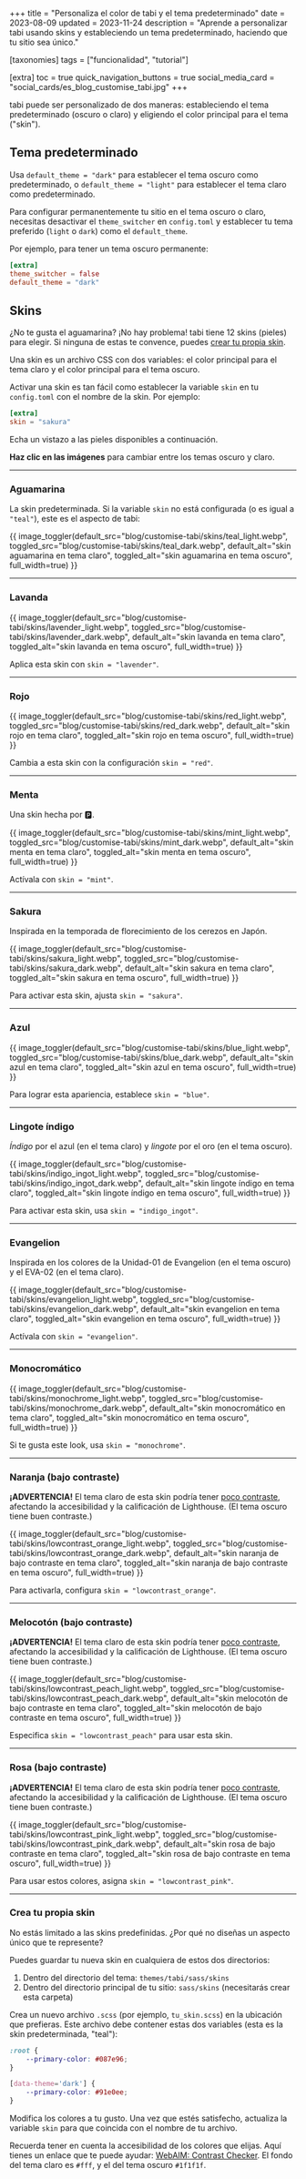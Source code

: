 +++
title = "Personaliza el color de tabi y el tema predeterminado"
date = 2023-08-09
updated = 2023-11-24
description = "Aprende a personalizar tabi usando skins y estableciendo un tema predeterminado, haciendo que tu sitio sea único."

[taxonomies]
tags = ["funcionalidad", "tutorial"]

[extra]
toc = true
quick_navigation_buttons = true
social_media_card = "social_cards/es_blog_customise_tabi.jpg"
+++

tabi puede ser personalizado de dos maneras: estableciendo el tema predeterminado (oscuro o claro) y eligiendo el color principal para el tema ("skin").

## Tema predeterminado

Usa `default_theme = "dark"` para establecer el tema oscuro como predeterminado, o `default_theme = "light"` para establecer el tema claro como predeterminado.

Para configurar permanentemente tu sitio en el tema oscuro o claro, necesitas desactivar el `theme_switcher` en `config.toml` y establecer tu tema preferido (`light` o `dark`) como el `default_theme`.

Por ejemplo, para tener un tema oscuro permanente:

```toml
[extra]
theme_switcher = false
default_theme = "dark"
```

## Skins

¿No te gusta el aguamarina? ¡No hay problema! tabi tiene 12 skins (pieles) para elegir. Si ninguna de estas te convence, puedes [crear tu propia skin](#crea-tu-propia-skin).

Una skin es un archivo CSS con dos variables: el color principal para el tema claro y el color principal para el tema oscuro.

Activar una skin es tan fácil como establecer la variable `skin` en tu `config.toml` con el nombre de la skin. Por ejemplo:

```toml
[extra]
skin = "sakura"
```

Echa un vistazo a las pieles disponibles a continuación.

**Haz clic en las imágenes** para cambiar entre los temas oscuro y claro.

<hr>

### Aguamarina

La skin predeterminada. Si la variable `skin` no está configurada (o es igual a `"teal"`), este es el aspecto de tabi:

{{ image_toggler(default_src="blog/customise-tabi/skins/teal_light.webp", toggled_src="blog/customise-tabi/skins/teal_dark.webp", default_alt="skin aguamarina en tema claro", toggled_alt="skin aguamarina en tema oscuro", full_width=true) }}

<hr>

### Lavanda

{{ image_toggler(default_src="blog/customise-tabi/skins/lavender_light.webp", toggled_src="blog/customise-tabi/skins/lavender_dark.webp", default_alt="skin lavanda en tema claro", toggled_alt="skin lavanda en tema oscuro", full_width=true) }}

Aplica esta skin con `skin = "lavender"`.

<hr>

### Rojo

{{ image_toggler(default_src="blog/customise-tabi/skins/red_light.webp", toggled_src="blog/customise-tabi/skins/red_dark.webp", default_alt="skin rojo en tema claro", toggled_alt="skin rojo en tema oscuro", full_width=true) }}

Cambia a esta skin con la configuración `skin = "red"`.

<hr>

### Menta

Una skin hecha por 🅿️.

{{ image_toggler(default_src="blog/customise-tabi/skins/mint_light.webp", toggled_src="blog/customise-tabi/skins/mint_dark.webp", default_alt="skin menta en tema claro", toggled_alt="skin menta en tema oscuro", full_width=true) }}

Actívala con `skin = "mint"`.

<hr>

### Sakura

Inspirada en la temporada de florecimiento de los cerezos en Japón.

{{ image_toggler(default_src="blog/customise-tabi/skins/sakura_light.webp", toggled_src="blog/customise-tabi/skins/sakura_dark.webp", default_alt="skin sakura en tema claro", toggled_alt="skin sakura en tema oscuro", full_width=true) }}

Para activar esta skin, ajusta `skin = "sakura"`.

<hr>

### Azul

{{ image_toggler(default_src="blog/customise-tabi/skins/blue_light.webp", toggled_src="blog/customise-tabi/skins/blue_dark.webp", default_alt="skin azul en tema claro", toggled_alt="skin azul en tema oscuro", full_width=true) }}

Para lograr esta apariencia, establece `skin = "blue"`.

<hr>

### Lingote índigo

*Índigo* por el azul (en el tema claro) y *lingote* por el oro (en el tema oscuro).

{{ image_toggler(default_src="blog/customise-tabi/skins/indigo_ingot_light.webp", toggled_src="blog/customise-tabi/skins/indigo_ingot_dark.webp", default_alt="skin lingote índigo en tema claro", toggled_alt="skin lingote índigo en tema oscuro", full_width=true) }}

Para activar esta skin, usa `skin = "indigo_ingot"`.

<hr>

### Evangelion

Inspirada en los colores de la Unidad-01 de Evangelion (en el tema oscuro) y el EVA-02 (en el tema claro).

{{ image_toggler(default_src="blog/customise-tabi/skins/evangelion_light.webp", toggled_src="blog/customise-tabi/skins/evangelion_dark.webp", default_alt="skin evangelion en tema claro", toggled_alt="skin evangelion en tema oscuro", full_width=true) }}

Actívala con `skin = "evangelion"`.

<hr>

### Monocromático

{{ image_toggler(default_src="blog/customise-tabi/skins/monochrome_light.webp", toggled_src="blog/customise-tabi/skins/monochrome_dark.webp", default_alt="skin monocromático en tema claro", toggled_alt="skin monocromático en tema oscuro", full_width=true) }}

Si te gusta este look, usa `skin = "monochrome"`.

<hr>

### Naranja (bajo contraste)

**¡ADVERTENCIA!** El tema claro de esta skin podría tener [poco contraste](https://www.w3.org/WAI/WCAG21/Understanding/contrast-minimum.html), afectando la accesibilidad y la calificación de Lighthouse. (El tema oscuro tiene buen contraste.)

{{ image_toggler(default_src="blog/customise-tabi/skins/lowcontrast_orange_light.webp", toggled_src="blog/customise-tabi/skins/lowcontrast_orange_dark.webp", default_alt="skin naranja de bajo contraste en tema claro", toggled_alt="skin naranja de bajo contraste en tema oscuro", full_width=true) }}

Para activarla, configura `skin = "lowcontrast_orange"`.

<hr>

### Melocotón (bajo contraste)

**¡ADVERTENCIA!** El tema claro de esta skin podría tener [poco contraste](https://www.w3.org/WAI/WCAG21/Understanding/contrast-minimum.html), afectando la accesibilidad y la calificación de Lighthouse. (El tema oscuro tiene buen contraste.)

{{ image_toggler(default_src="blog/customise-tabi/skins/lowcontrast_peach_light.webp", toggled_src="blog/customise-tabi/skins/lowcontrast_peach_dark.webp", default_alt="skin melocotón de bajo contraste en tema claro", toggled_alt="skin melocotón de bajo contraste en tema oscuro", full_width=true) }}

Especifica `skin = "lowcontrast_peach"` para usar esta skin.

<hr>

### Rosa (bajo contraste)

**¡ADVERTENCIA!** El tema claro de esta skin podría tener [poco contraste](https://www.w3.org/WAI/WCAG21/Understanding/contrast-minimum.html), afectando la accesibilidad y la calificación de Lighthouse. (El tema oscuro tiene buen contraste.)

{{ image_toggler(default_src="blog/customise-tabi/skins/lowcontrast_pink_light.webp", toggled_src="blog/customise-tabi/skins/lowcontrast_pink_dark.webp", default_alt="skin rosa de bajo contraste en tema claro", toggled_alt="skin rosa de bajo contraste en tema oscuro", full_width=true) }}

Para usar estos colores, asigna `skin = "lowcontrast_pink"`.

<hr>

### Crea tu propia skin

No estás limitado a las skins predefinidas. ¿Por qué no diseñas un aspecto único que te represente?

Puedes guardar tu nueva skin en cualquiera de estos dos directorios:
1. Dentro del directorio del tema: `themes/tabi/sass/skins`
2. Dentro del directorio principal de tu sitio: `sass/skins` (necesitarás crear esta carpeta)

Crea un nuevo archivo `.scss` (por ejemplo, `tu_skin.scss`) en la ubicación que prefieras. Este archivo debe contener estas dos variables (esta es la skin predeterminada, "teal"):

```scss
:root {
    --primary-color: #087e96;
}

[data-theme='dark'] {
    --primary-color: #91e0ee;
}
```

Modifica los colores a tu gusto. Una vez que estés satisfecho, actualiza la variable `skin` para que coincida con el nombre de tu archivo.

Recuerda tener en cuenta la accesibilidad de los colores que elijas. Aquí tienes un enlace que te puede ayudar: [WebAIM: Contrast Checker](https://webaim.org/resources/contrastchecker/). El fondo del tema claro es `#fff`, y el del tema oscuro `#1f1f1f`.
